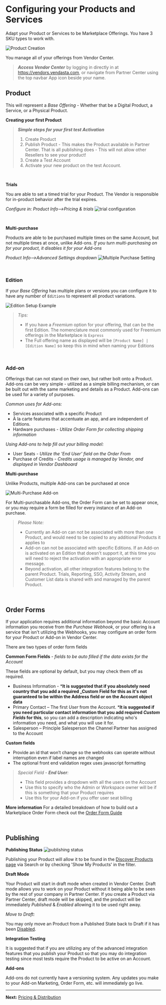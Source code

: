 # Configuring your Products and Services

Adapt your Product or Services to be Marketplace Offerings. You have 3 SKU types to work with.

![Product Creation](https://storage.googleapis.com/wordpress-www-vendasta/developers/2020/offering_structure_noborder.png)

You manage all of your offerings from Vendor Center.  

<!-- theme: info -->
>_**Access Vendor Center**_ by logging in directly in at <a href="https://vendors.vendasta.com" target="_blank">https://vendors.vendasta.com</a>, or navigate from Partner Center using the top navbar App icon beside your name.


## Product

This will represent a _Base Offering_ - Whether that be a Digital Product, a Service, or a Physical Product.

**Creating your first Product**

<!-- theme: info -->
>_**Simple steps for your first test Activation**_
>1. Create Product
>2. Publish Product - This makes the Product available in Partner Center. That is all publishing does - This will not allow other Resellers to see your product!
>3. Create a Test Account
>4. Activate your new product on the test Account.

&nbsp;

**Trials**

You are able to set a timed trial for your Product. The Vendor is responsible for in-product behavior after the trial expires.

_Configure in: Product Info-->Pricing & trials_
![trial configuration](https://storage.googleapis.com/wordpress-www-vendasta/developers/2020/app_trials.png)

&nbsp;

**Multi-purchase**

Products are able to be purchased multiple times on the same Account, but not multiple times at once, unlike Add-ons. _If you turn multi-purchasing on for your product, it disables it for your Add-ons_

_Product Info-->Advanced Settings dropdown_
![Multiple Purchase Setting](https://storage.googleapis.com/wordpress-www-vendasta/developers/2020/multi-purchase_app.png)

&nbsp;

### Edition

If your _Base Offering_ has multiple plans or versions you can configure it to have any number of `Editions` to represent all product variations.

![Edition Setup Example](https://storage.googleapis.com/wordpress-www-vendasta/developers/2020/editions-768.png)

<!-- theme: info -->
>_Tips:_
>* If you have a _Freemium_ option for your offering, that can be the first Edition. The nomenclature most commonly used for Freemium offerings in the Marketplace is `Express`
>* The Full offering name as displayed will be `[Product Name] | [Edition Name]` so keep this in mind when naming your Editions

&nbsp;

### Add-on

Offerings that can not stand on their own, but rather bolt onto a Product. Add-ons can be very simple - utilized as a simple billing mechanism, or can be built out with the same marketing and details as a Product. Add-ons can be used for a variety of purposes. 

_Common uses for Add-ons:_
* Services associated with a specific Product
* À la carte features that accentuate an app, and are independent of Editions.
* Hardware purchases - _Utilize Order Form for collecting shipping information_

_Using Add-ons to help fill out your billing model:_
* User Seats - _Utilize the 'End User' field on the Order From_
* Purchase of Credits - _Credits usage is managed by Vendor, and displayed in Vendor Dashboard_


**Multi-purchase**

Unlike Products, multiple Add-ons can be purchased at once

![Multi-Purchase Add-on](https://storage.googleapis.com/wordpress-www-vendasta/developers/2020/multi-buy_addon.png)

For Multi-purchasable Add-ons, the Order Form can be set to appear once, or you may require a form be filled for every instance of an Add-on purchase.

<!-- theme: warning -->
>_Please Note:_
>
>* Currently an Add-on can not be associated with more than one Product, and would need to be copied to any additional Products it applies to
>* Add-on can not be associated with specific Editions. If an Add-on is activated on an Edition that doesn't support it, at this time you will need to reject the activation with an appropriate error message.
>* Beyond activation, all other integration features belong to the parent Product. Trials, Reporting, SSO, Activity Stream, and Customer List data is shared with and managed by the parent Product.

&nbsp;

## Order Forms

If your application requires additional information beyond the basic Account information you receive from the _Purchase Webhook_, or your offering is a service that isn't utilizing the Webhooks, you may configure an order form for your Product or Add-on in Vendor Center.

There are two types of order form fields

**Common Form Fields** - _fields to be auto filled if the data exists for the Account_

These fields are optional by default, but you may check them off as required.

* Business Information - ***It is suggested that if you absolutely need country that you add a required _Custom Field for this as it's not guaranteed to be within the Address field or on the Account object data**
* Primary Contact – The first *User* from the Account. ***It is suggested if you need particular contact information that you add required _Custom Fields_ for this**, so you can add a description indicating who's information you need, and what you will use it for.
* Salesperson – Principle Salesperson the Channel Partner has assigned to the Account

**Custom fields**

* Provide an id that won’t change so the webhooks can operate without interruption even if label names are changed
* The optional front end validation regex uses javascript formatting

<!-- theme: info -->
>_Special Field - **End User**:_
>* This field provides a dropdown with all the users on the Account
>* Use this to specify who the Admin or Workspace owner will be if this is something that your Product requires
>* Use this for your Add-on if you offer user seat billing

**More information** 
For a detailed breakdown of how to build out a Marketplace Order Form check out the [Order Form Guide](https://docs.google.com/document/d/1kYCSYxcSu650aWa9fhaQnDEFiXP1jiPGdShtKK8kO80/edit?usp=sharing)

&nbsp;

## Publishing

**Publishing Status**
![publishing status](https://storage.googleapis.com/wordpress-www-vendasta/developers/2020/publish_status.png)

Publishing your Product will allow it to be found in the [Discover Products page](https://partners.vendasta.com/marketplace/products) via Search or by checking 'Show My Products' in the filter.

**Draft Mode**

Your Product will start in draft mode when created in Vendor Center. Draft mode allows you to work on your Product without it being able to be seen by the rest of your company in Partner Center. If you create a Product via Partner Center, draft mode will be skipped, and the product will be immediately _Published_ & _Enabled_ allowing it to be used right away. 

<div class="background-accent remember">

_Move to Draft:_

 You may only move an Product from a Published State back to Draft if it has been [Disabled](https://support.vendasta.com/hc/en-us/articles/115001596367#h_cf09ba71-da66-4723-8b6d-b0072f540079). 
</div>

**Integration Testing**

It is suggested that if you are utilizing any of the advanced integration features that you publish your Product so that you may do integration testing since most tests require the Product to be active on an Account.

**Add-ons**

Add-ons do not currently have a versioning system. Any updates you make to your Add-on Marketing, Order Form, etc. will immediately go live.

---

**Next:** [Pricing & Distribution](./Pricing-and-Distribution.md)